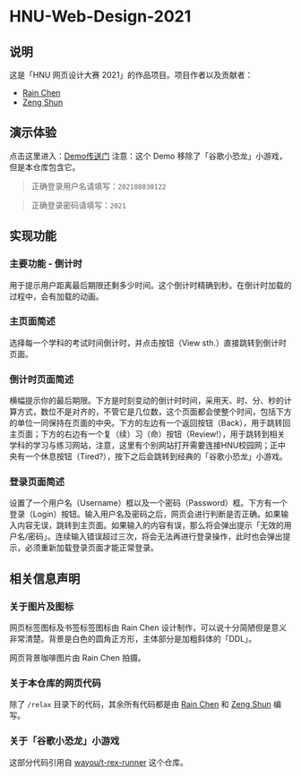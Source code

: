 # HNU-Web-Design-2021

## 说明

这是「HNU 网页设计大赛 2021」的作品项目。项目作者以及贡献者：
- [Rain Chen](https://github.com/Chen-Rain)
- [Zeng Shun](https://github.com/sleepy-chuan)

## 演示体验

点击这里进入：[Demo传送门](https://chen-rain.github.io/projects/demo/login.html)
注意：这个 Demo 移除了「谷歌小恐龙」小游戏，但是本仓库包含它。

> 正确登录用户名请填写：`202108030122`

> 正确登录密码请填写：`2021`

## 实现功能

### 主要功能 - 倒计时

用于提示用户距离最后期限还剩多少时间。这个倒计时精确到秒。在倒计时加载的过程中，会有加载的动画。

### 主页面简述

选择每一个学科的考试时间倒计时，并点击按钮（View sth.）直接跳转到倒计时页面。

### 倒计时页面简述

横幅提示你的最后期限。下方是时刻变动的倒计时时间，采用天、时、分、秒的计算方式，数位不是对齐的，不管它是几位数，这个页面都会使整个时间，包括下方的单位一同保持在页面的中央。下方的左边有一个返回按钮（Back），用于跳转回主页面；下方的右边有一个复（续）习（命）按钮（Review!），用于跳转到相关学科的学习与练习网站，注意，这里有个别网站打开需要连接HNU校园网；正中央有一个休息按钮（Tired?），按下之后会跳转到经典的「谷歌小恐龙」小游戏。

### 登录页面简述

设置了一个用户名（Username）框以及一个密码（Password）框。下方有一个登录（Login）按钮。输入用户名及密码之后，网页会进行判断是否正确。如果输入内容无误，跳转到主页面。如果输入的内容有误，那么将会弹出提示「无效的用户名/密码」。连续输入错误超过三次，将会无法再进行登录操作，此时也会弹出提示，必须重新加载登录页面才能正常登录。

## 相关信息声明

### 关于图片及图标

网页标签图标及书签标签图标由 Rain Chen 设计制作，可以说十分简陋但是意义非常清楚。背景是白色的圆角正方形，主体部分是加粗斜体的「DDL」。

网页背景咖啡图片由 Rain Chen 拍摄。

### 关于本仓库的网页代码

除了 `/relax` 目录下的代码，其余所有代码都是由 [Rain Chen](https://github.com/Chen-Rain) 和 [Zeng Shun](https://github.com/sleepy-chuan) 编写。

### 关于「谷歌小恐龙」小游戏

这部分代码引用自 [wayou/t-rex-runner](https://github.com/wayou/t-rex-runner) 这个仓库。

